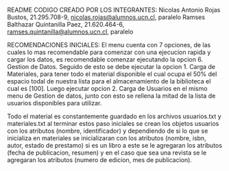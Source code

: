 README
CODIGO CREADO POR LOS INTEGRANTES:
Nicolas Antonio Rojas Bustos, 21.295.708-9, nicolas.rojas@alumnos.ucn.cl, paralelo
Ramses Balthazar Quintanilla Paez, 21.620.464-6, ramses.quintanilla@alumnos.ucn.cl, paralelo

RECOMENDACIONES INICIALES:
El menu cuenta con 7 opciones, de las cuales lo mas recomendable para comenzar con una ejecucion rapida y cargar los datos, es recomendable
comenzar ejecutando la opcion 6. Gestion de Datos.
Seguido de esto se debe ejecutar la opcion 1. Carga de Materiales, para tener todo el material disponible el cual ocupa el 50% del espacio todal de nuestra lista para
el almacenamiento de la biblioteca el cual es [100].
Luego ejecutar opcion 2. Carga de Usuarios en el mismo menu de Gestion de datos, junto con esto se rellena la mitad de la lista de usuarios disponibles para utilizar.

Todo el material es constantemente guardado en los archivos usuarios.txt y materiales.txt
al terminar estos paso iniciales se crean los objetos usuarios con los atributos (nombre, identificador)
y dependiendo de si lo que se inicializa en materiales se inicializaran con los atributos (nombre, isbn, autor, estado de prestamo)
si es un libro a este se le agregaran los atributos (fecha de publicacion, resumen) 
y en el caso que sea una revista se le agregaran los atributos (numero de edicion, mes de publicacion).
